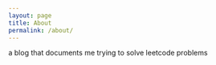 ```yaml
---
layout: page
title: About
permalink: /about/
---
```


a blog that documents me trying to solve leetcode problems